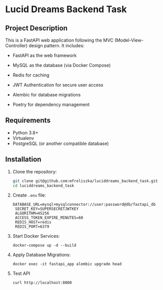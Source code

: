 # Lucid Dreams Backend Task

## Project Description

This is a FastAPI web application following the MVC (Model-View-Controller) design pattern. It includes:

- FastAPI as the web framework

- MySQL as the database (via Docker Compose)

- Redis for caching

- JWT Authentication for secure user access

- Alembic for database migrations

- Poetry for dependency management

## Requirements

- Python 3.8+
- Virtualenv
- PostgreSQL (or another compatible database)

## Installation

1. Clone the repository:

   ```bash
   git clone git@github.com:mfreliszka/luciddreams_backend_task.git
   cd luciddreams_backend_task
   ```

2. Create ``.env`` file:

   ```
   DATABASE_URL=mysql+mysqlconnector://user:password@db/fastapi_db
    SECRET_KEY=SUPERSECRETJWTKEY
    ALGORITHM=HS256
    ACCESS_TOKEN_EXPIRE_MINUTES=60
    REDIS_HOST=redis
    REDIS_PORT=6379
   ```

3. Start Docker Services:

   ```docker-compose up -d --build```

4. Apply Database Migrations:

   ``docker exec -it fastapi_app alembic upgrade head``

5. Test API

   ``curl http://localhost:8000``
